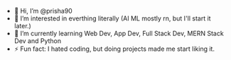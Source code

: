 - 👋 Hi, I’m @prisha90
- 👀 I’m interested in everthing literally (AI ML mostly rn, but I'll start it later.)
- 🌱 I’m currently learning Web Dev, App Dev, Full Stack Dev, MERN Stack Dev and Python
- ⚡ Fun fact: I hated coding, but doing projects made me start liking it.

<!---
prisha90/prisha90 is a ✨ special ✨ repository because its `README.md` (this file) appears on your GitHub profile.
You can click the Preview link to take a look at your changes.
--->
